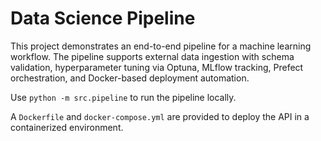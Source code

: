 # Data Science Pipeline

This project demonstrates an end-to-end pipeline for a machine learning
workflow. The pipeline supports external data ingestion with schema validation,
hyperparameter tuning via Optuna, MLflow tracking, Prefect orchestration, and
Docker-based deployment automation.

Use `python -m src.pipeline` to run the pipeline locally.

A `Dockerfile` and `docker-compose.yml` are provided to deploy the API in a
containerized environment.
